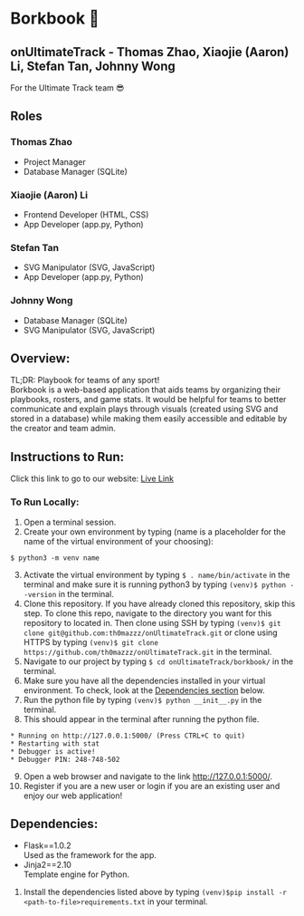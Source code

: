 # Borkbook :notebook_with_decorative_cover:  
## onUltimateTrack - Thomas Zhao, Xiaojie (Aaron) Li, Stefan Tan, Johnny Wong 
For the Ultimate Track team :sunglasses:

## Roles
### Thomas Zhao
* Project Manager
* Database Manager (SQLite)
### Xiaojie (Aaron) Li
* Frontend Developer (HTML, CSS)
* App Developer (app.py, Python)
### Stefan Tan
* SVG Manipulator (SVG, JavaScript)
* App Developer (app.py, Python) 
### Johnny Wong
* Database Manager (SQLite)
* SVG Manipulator (SVG, JavaScript)

## Overview:
TL;DR: Playbook for teams of any sport!  
Borkbook is a web-based application that aids teams by organizing their playbooks, rosters, and game stats. It would be helpful for teams to better communicate and explain plays through visuals (created using SVG and stored in a database) while making them easily accessible and editable by the creator and team admin.

## Instructions to Run:
Click this link to go to our website: [Live Link](http://167.99.145.123/)
### To Run Locally:
1. Open a terminal session.
2. Create your own environment by typing (name is a placeholder for the name of the virtual environment of your choosing):
```
$ python3 -m venv name
```
3. Activate the virtual environment by typing ```$ . name/bin/activate``` in the terminal and make sure it is running python3 by typing ```(venv)$ python --version``` in the terminal.
4. Clone this repository. If you have already cloned this repository, skip this step. To clone this repo, navigate to the directory you want for this repository to located in. Then clone using SSH by typing ```(venv)$ git clone git@github.com:th0mazzz/onUltimateTrack.git``` or clone using HTTPS by typing ```(venv)$ git clone https://github.com/th0mazzz/onUltimateTrack.git``` in the terminal.
5. Navigate to our project by typing ```$ cd onUltimateTrack/borkbook/``` in the terminal.
6. Make sure you have all the dependencies installed in your virtual environment. To check, look at the [Dependencies section](https://github.com/th0mazzz/onUltimateTrack#dependencies) below.
7. Run the python file by typing ```(venv)$ python __init__.py``` in the terminal.
8. This should appear in the terminal after running the python file.   
```
* Running on http://127.0.0.1:5000/ (Press CTRL+C to quit)
* Restarting with stat
* Debugger is active!
* Debugger PIN: 248-748-502
```

9. Open a web browser and navigate to the link http://127.0.0.1:5000/.
10. Register if you are a new user or login if you are an existing user and enjoy our web application! 

## Dependencies:
* Flask==1.0.2  
   Used as the framework for the app.
* Jinja2==2.10  
   Template engine for Python.  

1. Install the dependencies listed above by typing ```(venv)$pip install -r <path-to-file>requirements.txt``` in your terminal.

